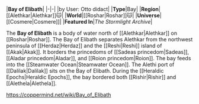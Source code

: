 |**Bay of Elibath**|
|-|-|
|by User: Otto didact|
|**Type**|Bay|
|**Region**|[[Alethkar\|Alethkar]]🐱︎|
|**World**|[[Roshar\|Roshar]]🐱︎|
|**Universe**|[[Cosmere\|Cosmere]]|
|**Featured In**|*The Stormlight Archive*|

The **Bay of Elibath** is a body of water north of [[Alethkar\|Alethkar]] on [[Roshar\|Roshar]].
The Bay of Elibath separates Alethkar from the northwest peninsula of [[Herdaz\|Herdaz]] and the [[Reshi\|Reshi]] island of [[Akak\|Akak]]. It borders the princedoms of [[Sadeas princedom\|Sadeas]], [[Aladar princedom\|Aladar]], and [[Roion princedom\|Roion]]. The bay feeds into the [[Steamwater Ocean\|Steamwater Ocean]]. The Alethi port of [[Dalilak\|Dalilak]] sits on the Bay of Elibath.
During the [[Heraldic Epochs\|Heraldic Epochs]], the bay bordered both [[Rishir\|Rishir]] and [[Alethela\|Alethela]].



https://coppermind.net/wiki/Bay_of_Elibath